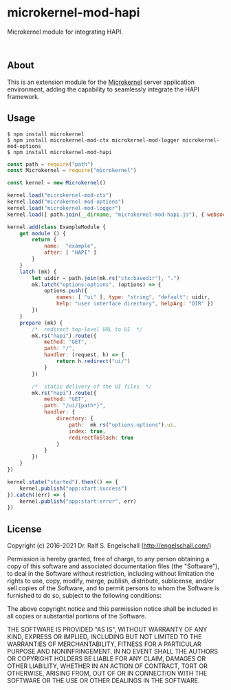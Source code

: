 
microkernel-mod-hapi
====================

Microkernel module for integrating HAPI.

<p/>
<img src="https://nodei.co/npm/microkernel-mod-hapi.png?downloads=true&stars=true" alt=""/>

<p/>
<img src="https://david-dm.org/rse/microkernel-mod-hapi.png" alt=""/>

About
-----

This is an extension module for the
[Microkernel](http://github.com/rse/microkernel) server
application environment, adding the capability to seamlessly
integrate the HAPI framework.

Usage
-----

```shell
$ npm install microkernel
$ npm install microkernel-mod-ctx microkernel-mod-logger microkernel-mod-options
$ npm install microkernel-mod-hapi
```

```js
const path = require("path")
const Microkernel = require("microkernel")

const kernel = new Microkernel()

kernel.load("microkernel-mod-ctx")
kernel.load("microkernel-mod-options")
kernel.load("microkernel-mod-logger")
kernel.load([ path.join(__dirname, "microkernel-mod-hapi.js"), { websockets: true } ])

kernel.add(class ExampleModule {
    get module () {
        return {
            name:  "example",
            after: [ "HAPI" ]
        }
    }
    latch (mk) {
        let uidir = path.join(mk.rs("ctx:basedir"), ".")
        mk.latch("options:options", (options) => {
            options.push({
                names: [ "ui" ], type: "string", "default": uidir,
                help: "user interface directory", helpArg: "DIR" })
        })
    }
    prepare (mk) {
        /*  redirect top-level URL to UI  */
        mk.rs("hapi").route({
            method: "GET",
            path: "/",
            handler: (request, h) => {
                return h.redirect("ui/")
            }
        })

        /*  static delivery of the UI files  */
        mk.rs("hapi").route({
            method: "GET",
            path: "/ui/{path*}",
            handler: {
                directory: {
                    path:  mk.rs("options:options").ui,
                    index: true,
                    redirectToSlash: true
                }
            }
        })
    }
})

kernel.state("started").then(() => {
    kernel.publish("app:start:success")
}).catch((err) => {
    kernel.publish("app:start:error", err)
})
```

License
-------

Copyright (c) 2016-2021 Dr. Ralf S. Engelschall (http://engelschall.com/)

Permission is hereby granted, free of charge, to any person obtaining
a copy of this software and associated documentation files (the
"Software"), to deal in the Software without restriction, including
without limitation the rights to use, copy, modify, merge, publish,
distribute, sublicense, and/or sell copies of the Software, and to
permit persons to whom the Software is furnished to do so, subject to
the following conditions:

The above copyright notice and this permission notice shall be included
in all copies or substantial portions of the Software.

THE SOFTWARE IS PROVIDED "AS IS", WITHOUT WARRANTY OF ANY KIND,
EXPRESS OR IMPLIED, INCLUDING BUT NOT LIMITED TO THE WARRANTIES OF
MERCHANTABILITY, FITNESS FOR A PARTICULAR PURPOSE AND NONINFRINGEMENT.
IN NO EVENT SHALL THE AUTHORS OR COPYRIGHT HOLDERS BE LIABLE FOR ANY
CLAIM, DAMAGES OR OTHER LIABILITY, WHETHER IN AN ACTION OF CONTRACT,
TORT OR OTHERWISE, ARISING FROM, OUT OF OR IN CONNECTION WITH THE
SOFTWARE OR THE USE OR OTHER DEALINGS IN THE SOFTWARE.

